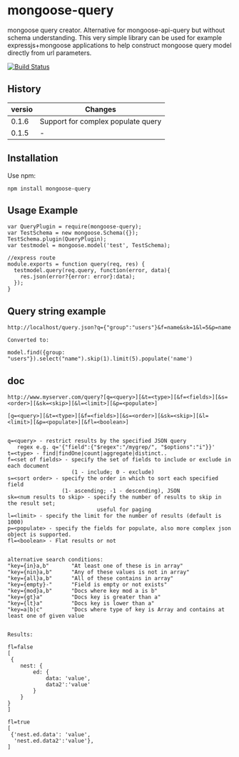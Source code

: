 mongoose-query
==============

mongoose query creator. Alternative for mongoose-api-query but without schema understanding.
This very simple library can be used for example expressjs+mongoose applications to help 
construct mongoose query model directly from url parameters.

[![Build Status](https://travis-ci.org/jupe/mongoose-query.png?branch=master)](https://travis-ci.org/jupe/mongoose-query)

## History

|versio|Changes|
|------|-------|
|0.1.6|Support for complex populate query|
|0.1.5|-|

## Installation

Use npm:
```
npm install mongoose-query
```

## Usage Example

```
var QueryPlugin = require(mongoose-query);
var TestSchema = new mongoose.Schema({});
TestSchema.plugin(QueryPlugin);
var testmodel = mongoose.model('test', TestSchema);

//express route
module.exports = function query(req, res) {
  testmodel.query(req.query, function(error, data){
    res.json(error?{error: error}:data);
  });
}
```

## Query string example

```
http://localhost/query.json?q={"group":"users"}&f=name&sk=1&l=5&p=name

Converted to:

model.find({group: "users"}).select("name").skip(1).limit(5).populate('name')
```

## doc

```
http://www.myserver.com/query?[q=<query>][&t=<type>][&f=<fields>][&s=<order>][&sk=<skip>][&l=<limit>][&p=<populate>]

[q=<query>][&t=<type>][&f=<fields>][&s=<order>][&sk=<skip>][&l=<limit>][&p=<populate>][&fl=<boolean>]


q=<query> - restrict results by the specified JSON query
   regex e.g. q='{"field":{"$regex":"/mygrep/", "$options":"i"}}'
t=<type> - find|findOne|count|aggregate|distinct..
f=<set of fields> - specify the set of fields to include or exclude in each document 
                    (1 - include; 0 - exclude)
s=<sort order> - specify the order in which to sort each specified field 
                 (1- ascending; -1 - descending), JSON
sk=<num results to skip> - specify the number of results to skip in the result set; 
                            useful for paging
l=<limit> - specify the limit for the number of results (default is 1000)
p=<populate> - specify the fields for populate, also more complex json object is supported.
fl=<boolean> - Flat results or not

  
alternative search conditions:
"key={in}a,b"       "At least one of these is in array"
"key={nin}a,b"      "Any of these values is not in array"
"key={all}a,b"      "All of these contains in array"
"key={empty}-"      "Field is empty or not exists"
"key={mod}a,b"      "Docs where key mod a is b"
"key={gt}a"         "Docs key is greater than a"
"key={lt}a"         "Docs key is lower than a"
"key=a|b|c"         "Docs where type of key is Array and contains at least one of given value


Results:

fl=false 
[
 { 
 	nest: {
 		ed: {
 			data: 'value',
        	data2':'value'
    	}
  	}
}
]

fl=true
[
 {'nest.ed.data': 'value',
  'nest.ed.data2':'value'},
]
```




